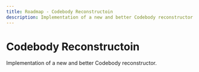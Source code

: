 ```yaml
---
title: Roadmap - Codebody Reconstructoin
description: Implementation of a new and better Codebody reconstructor.
---
```

# Codebody Reconstructoin
Implementation of a new and better Codebody reconstructor.
